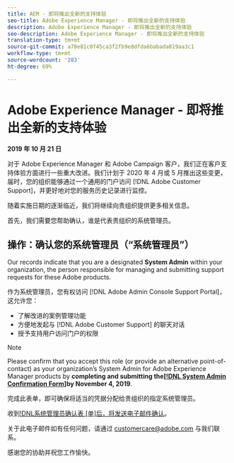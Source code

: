 ```yaml
---
title: AEM - 即将推出全新的支持体验
seo-title: Adobe Experience Manager - 即将推出全新的支持体验
description: Adobe Experience Manager - 即将推出全新的支持体验
seo-description: Adobe Experience Manager - 即将推出全新的支持体验
translation-type: tm+mt
source-git-commit: a78e81c0f45ca3f2fb9e8dfda6babada819aa3c1
workflow-type: tm+mt
source-wordcount: '283'
ht-degree: 69%

---
```



# Adobe Experience Manager - 即将推出全新的支持体验

**2019 年 10 月 21 日**

对于 Adobe Experience Manager 和 Adobe Campaign 客户，我们正在客户支持体验方面进行一些重大改进。我们计划于 2020 年 4 月或 5 月推出这些变更，届时，您的组织能够通过一个通用的门户访问 [!DNL Adobe Customer Support]，并更好地对您的服务历史记录进行监控。

随着实施日期的逐渐临近，我们将继续向贵组织提供更多相关信息。

首先，我们需要您帮助确认，谁是代表贵组织的系统管理员。

## 操作：确认您的系统管理员（“系统管理员”）

Our records indicate that you are a designated **System Admin** within your organization, the person responsible for managing and submitting support requests for these Adobe products.

作为系统管理员，您有权访问 [!DNL Adobe Admin Console Support Portal]，这允许您：

* 了解改进的案例管理功能
* 方便地发起与 [!DNL Adobe Customer Support] 的聊天对话
* 授予支持用户访问门户的权限

>[!NOTE]
>
>Please confirm that you accept this role (or provide an alternative point-of-contact) as your organization’s System Admin for Adobe Experience Manager products by **completing and submitting the[[!DNL System Admin Confirmation Form]](https://adobe.allegiancetech.com/cgi-bin/qwebcorporate.dll?idx=SSSVH6)by November 4, 2019**.
>
>完成此表单，即可确保将适当的凭据分配给贵组织的指定系统管理员。

收到[!DNL系统管理员确认表 [单]后，将发送电子邮件确认](https://adobe.allegiancetech.com/cgi-bin/qwebcorporate.dll?idx=SSSVH6)。

关于此电子邮件如有任何问题，请通过 customercare@adobe.com 与我们联系。

感谢您的协助并祝您工作愉快。
